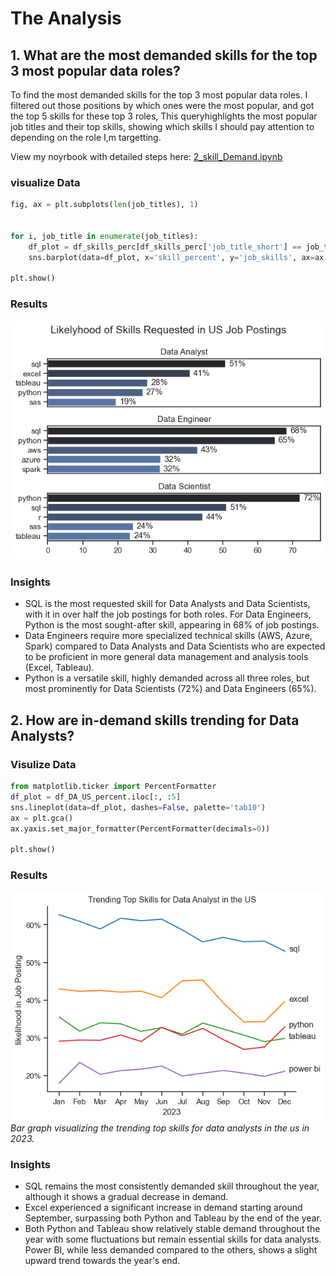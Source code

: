# The Analysis

## 1. What are the most demanded skills for the top 3 most popular data roles?

To find the most demanded skills for the top 3 most popular data roles. I filtered out those positions by which ones were the most popular, and got the top 5 skills for these top 3 roles, This queryhighlights the most popular job titles and their top skills, showing which skills I should pay attention to depending on the role I,m targetting.


View my noyrbook with detailed steps here: [2_skill_Demand.ipynb](Project\2_Skill_Demand.ipynb)

### visualize Data

```python
fig, ax = plt.subplots(len(job_titles), 1)


for i, job_title in enumerate(job_titles):
    df_plot = df_skills_perc[df_skills_perc['job_title_short'] == job_title].head(5)[::-1]
    sns.barplot(data=df_plot, x='skill_percent', y='job_skills', ax=ax[i], hue='skill_count', palette='dark:b_r')

plt.show()
```

### Results

![Visualization of Top Skills for Data Nerds](Project\Images\skill_demand_all_data_roles.png)

### Insights

- SQL is the most requested skill for Data Analysts and Data Scientists, with it in over half the job postings for both roles. For Data Engineers, Python is the most sought-after skill, appearing in 68% of job postings.
- Data Engineers require more specialized technical skills (AWS, Azure, Spark) compared to Data Analysts and Data Scientists who are expected to be proficient in more general data management and analysis tools (Excel, Tableau).
- Python is a versatile skill, highly demanded across all three roles, but most prominently for Data Scientists (72%) and Data Engineers (65%).



## 2. How are in-demand skills trending for Data Analysts?

### Visulize Data

```python
from matplotlib.ticker import PercentFormatter
df_plot = df_DA_US_percent.iloc[:, :5]
sns.lineplot(data=df_plot, dashes=False, palette='tab10')
ax = plt.gca()
ax.yaxis.set_major_formatter(PercentFormatter(decimals=0))

plt.show()

```
### Results

![Trending Top Skills for Data analysts in the US](Project\Images\Trending_skills.png)*Bar graph visualizing the trending top skills for data analysts in the us in 2023.*

### Insights

- SQL remains the most consistently demanded skill throughout the year, although it shows a gradual decrease in demand.
- Excel experienced a significant increase in demand starting around September, surpassing both Python and Tableau by the end of the year.
- Both Python and Tableau show relatively stable demand throughout the year with some fluctuations but remain essential skills for data analysts. Power BI, while less demanded compared to the others, shows a slight upward trend towards the year's end.


